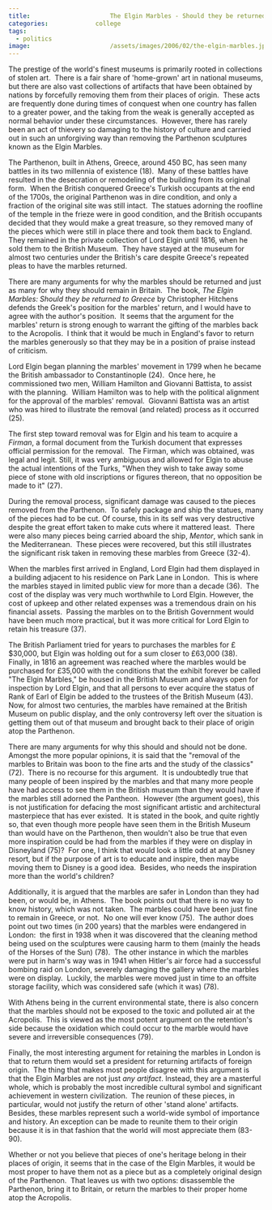 ```yaml
---
title:						The Elgin Marbles - Should they be returned to Greece?
categories:				college
tags:
  - politics
image:						/assets/images/2006/02/the-elgin-marbles.jpg
---
```



The prestige of the world's finest museums is primarily rooted in collections of stolen art.  There is a fair share of 'home-grown' art in national museums, but there are also vast collections of artifacts that have been obtained by nations by forcefully removing them from their places of origin.  These acts are frequently done during times of conquest when one country has fallen to a greater power, and the taking from the weak is generally accepted as normal behavior under these circumstances.  However, there has rarely been an act of thievery so damaging to the history of culture and carried out in such an unforgiving way than removing the Parthenon sculptures known as the Elgin Marbles.

The Parthenon, built in Athens, Greece, around 450 BC, has seen many battles in its two millennia of existence (18).  Many of these battles have resulted in the desecration or remodeling of the building from its original form.  When the British conquered Greece's Turkish occupants at the end of the 1700s, the original Parthenon was in dire condition, and only a fraction of the original site was still intact.  The statues adorning the roofline of the temple in the frieze were in good condition, and the British occupants decided that they would make a great treasure, so they removed many of the pieces which were still in place there and took them back to England.  They remained in the private collection of Lord Elgin until 1816, when he sold them to the British Museum.  They have stayed at the museum for almost two centuries under the British's care despite Greece's repeated pleas to have the marbles returned.

There are many arguments for why the marbles should be returned and just as many for why they should remain in Britain.  The book, *The Elgin Marbles: Should they be returned to Greece* by Christopher Hitchens defends the Greek's position for the marbles' return, and I would have to agree with the author's position.  It seems that the argument for the marbles' return is strong enough to warrant the gifting of the marbles back to the Acropolis.  I think that it would be much in England's favor to return the marbles generously so that they may be in a position of praise instead of criticism.

Lord Elgin began planning the marbles' movement in 1799 when he became the British ambassador to Constantinople (24).  Once here, he commissioned two men, William Hamilton and Giovanni Battista, to assist with the planning.  William Hamilton was to help with the political alignment for the approval of the marbles' removal.  Giovanni Battista was an artist who was hired to illustrate the removal (and related) process as it occurred (25).

The first step toward removal was for Elgin and his team to acquire a *Firman*, a formal document from the Turkish document that expresses official permission for the removal.  The Firman, which was obtained, was legal and legit. Still, it was very ambiguous and allowed for Elgin to abuse the actual intentions of the Turks, "When they wish to take away some piece of stone with old inscriptions or figures thereon, that no opposition be made to it" (27).

During the removal process, significant damage was caused to the pieces removed from the Parthenon.  To safely package and ship the statues, many of the pieces had to be cut. Of course, this in its self was very destructive despite the great effort taken to make cuts where it mattered least.  There were also many pieces being carried aboard the ship, _Mentor_, which sank in the Mediterranean.  These pieces were recovered, but this still illustrates the significant risk taken in removing these marbles from Greece (32-4).

When the marbles first arrived in England, Lord Elgin had them displayed in a building adjacent to his residence on Park Lane in London.  This is where the marbles stayed in limited public view for more than a decade (36).  The cost of the display was very much worthwhile to Lord Elgin. However, the cost of upkeep and other related expenses was a tremendous drain on his financial assets.  Passing the marbles on to the British Government would have been much more practical, but it was more critical for Lord Elgin to retain his treasure (37).

The British Parliament tried for years to purchases the marbles for £\$30,000, but Elgin was holding out for a sum closer to £63,000 (38).  Finally, in 1816 an agreement was reached where the marbles would be purchased for £35,000 with the conditions that the exhibit forever be called "The Elgin Marbles," be housed in the British Museum and always open for inspection by Lord Elgin, and that all persons to ever acquire the status of Rank of Earl of Elgin be added to the trustees of the British Museum (43).  Now, for almost two centuries, the marbles have remained at the British Museum on public display, and the only controversy left over the situation is getting them out of that museum and brought back to their place of origin atop the Parthenon.

There are many arguments for why this should and should not be done.  Amongst the more popular opinions, it is said that the "removal of the marbles to Britain was boon to the fine arts and the study of the classics" (72).  There is no recourse for this argument.  It is undoubtedly true that many people of been inspired by the marbles and that many more people have had access to see them in the British museum than they would have if the marbles still adorned the Pantheon.  However (the argument goes), this is not justification for defacing the most significant artistic and architectural masterpiece that has ever existed.  It is stated in the book, and quite rightly so, that even though more people have seen them in the British Museum than would have on the Parthenon, then wouldn't also be true that even more inspiration could be had from the marbles if they were on display in Disneyland (75)?  For one, I think that would look a little odd at any Disney resort, but if the purpose of art is to educate and inspire, then maybe moving them to Disney is a good idea.  Besides, who needs the inspiration more than the world's children?

Additionally, it is argued that the marbles are safer in London than they had been, or would be, in Athens.  The book points out that there is no way to know history, which was not taken.  The marbles could have been just fine to remain in Greece, or not.  No one will ever know (75).  The author does point out two times (in 200 years) that the marbles were endangered in London:  the first in 1938 when it was discovered that the cleaning method being used on the sculptures were causing harm to them (mainly the heads of the Horses of the Sun) (78).  The other instance in which the marbles were put in harm's way was in 1941 when Hitler's air force had a successful bombing raid on London, severely damaging the gallery where the marbles were on display.  Luckily, the marbles were moved just in time to an offsite storage facility, which was considered safe (which it was) (78).

With Athens being in the current environmental state, there is also concern that the marbles should not be exposed to the toxic and polluted air at the Acropolis.  This is viewed as the most potent argument on the retention's side because the oxidation which could occur to the marble would have severe and irreversible consequences (79).

Finally, the most interesting argument for retaining the marbles in London is that to return them would set a president for returning artifacts of foreign origin.  The thing that makes most people disagree with this argument is that the Elgin Marbles are not just *any artifact*. Instead, they are a masterful whole, which is probably the most incredible cultural symbol and significant achievement in western civilization.  The reunion of these pieces, in particular, would not justify the return of other 'stand alone' artifacts.  Besides, these marbles represent such a world-wide symbol of importance and history. An exception can be made to reunite them to their origin because it is in that fashion that the world will most appreciate them (83-90).

Whether or not you believe that pieces of one's heritage belong in their places of origin, it seems that in the case of the Elgin Marbles, it would be most proper to have them not as a piece but as a completely original design of the Parthenon.  That leaves us with two options: disassemble the Parthenon, bring it to Britain, or return the marbles to their proper home atop the Acropolis.